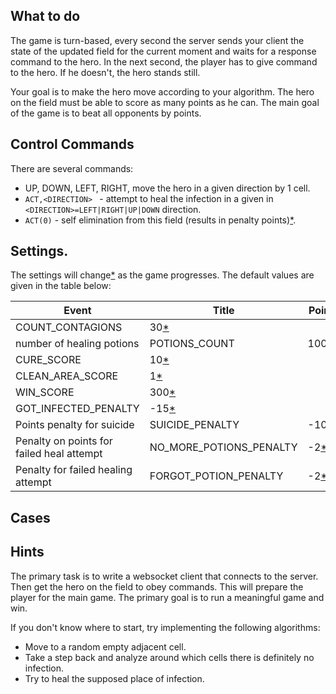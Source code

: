## What to do

The game is turn-based, every second the server sends your client
the state of the updated field for the current moment and waits for a response
command to the hero. In the next second, the player has to give
command to the hero. If he doesn't, the hero stands still.

Your goal is to make the hero move according to your algorithm.
The hero on the field must be able to score as many points as he can.
The main goal of the game is to beat all opponents by points.

## Control Commands

There are several commands:

* UP, DOWN, LEFT, RIGHT, move the hero
  in a given direction by 1 cell. 
* `ACT,<DIRECTION> ` - attempt to heal the infection in a given in 
  `<DIRECTION>=LEFT|RIGHT|UP|DOWN` direction. 
* `ACT(0)` - self elimination from this field 
  (results in penalty points)[*](#ask). 

## Settings.

The settings will change[*](#ask) as the game progresses. The default values
are given in the table below:

| Event | Title | Points |
|---------|----------|------|
| COUNT_CONTAGIONS | 30[*](#ask) |
| number of healing potions | POTIONS_COUNT | 100[*](#ask) |
| CURE_SCORE | 10[*](#ask)
| CLEAN_AREA_SCORE | 1[*](#ask)
| WIN_SCORE | 300[*](#ask)
| GOT_INFECTED_PENALTY | -15[*](#ask)
| Points penalty for suicide | SUICIDE_PENALTY | -100[*](#ask)
| Penalty on points for failed heal attempt | NO_MORE_POTIONS_PENALTY | -2[*](#ask) |
| Penalty for failed healing attempt | FORGOT_POTION_PENALTY | -2[*](#ask) |

## Cases

## Hints

The primary task is to write a websocket client that connects
to the server. Then get the hero on the field to obey commands.
This will prepare the player for the main game.
The primary goal is to run a meaningful game and win.

If you don't know where to start, try implementing the following algorithms:

* Move to a random empty adjacent cell.
* Take a step back and analyze around which cells there is definitely no infection. 
* Try to heal the supposed place of infection.